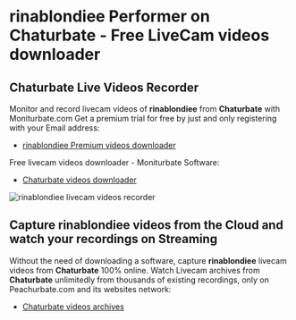 # rinablondiee Performer on Chaturbate - Free LiveCam videos downloader

## Chaturbate Live Videos Recorder

Monitor and record livecam videos of **rinablondiee** from **Chaturbate** with Moniturbate.com
Get a premium trial for free by just and only registering with your Email address:
* [rinablondiee Premium videos downloader](https://moniturbate.com/request-demo-licence-key.html)

Free livecam videos downloader - Moniturbate Software:
* [Chaturbate videos downloader](https://moniturbate.com/moniturbate-download-software.html)

![rinablondiee livecam videos recorder](https://peachurnet.com/templates/moniturbate-software.png)


## Capture rinablondiee videos from the Cloud and watch your recordings on Streaming

Without the need of downloading a software, capture **rinablondiee** livecam videos from **Chaturbate** 100% online.
Watch Livecam archives from **Chaturbate** unlimitedly from thousands of existing recordings, only on Peachurbate.com and its websites network:
* [Chaturbate videos archives](https://peachurnet.com/)